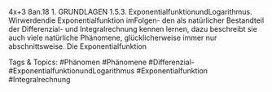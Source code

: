 4x+3
8an.18 1. GRUNDLAGEN
1.5.3. ExponentialfunktionundLogarithmus. Wirwerdendie Exponentialfunktion imFolgen-
den als natürlicher Bestandteil der Differenzial- und Integralrechnung kennen lernen, dazu beschreibt sie
auch viele natürliche Phänomene, glücklicherweise immer nur abschnittsweise. Die Exponentialfunktion

   Tags & Topics:
   #Phänomen
   #Phänomene
   #Differenzial-
   #ExponentialfunktionundLogarithmus
   #Exponentialfunktion
   #Integralrechnung